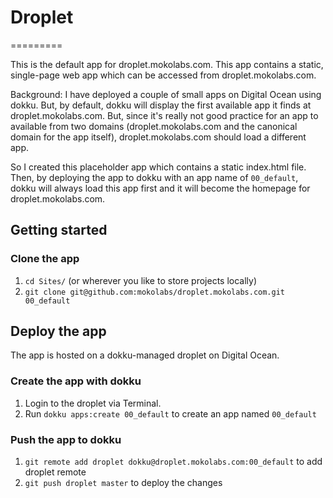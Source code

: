 # Droplet
=========

This is the default app for droplet.mokolabs.com. This app contains a static, single-page web app which can be accessed from droplet.mokolabs.com.

Background: I have deployed a couple of small apps on Digital Ocean using dokku. But, by default, dokku will display the first available app it finds at droplet.mokolabs.com. But, since it's really not good practice for an app to available from two domains (droplet.mokolabs.com and the canonical domain for the app itself), droplet.mokolabs.com should load a different app.

So I created this placeholder app which contains a static index.html file. Then, by deploying the app to dokku with an app name of `00_default`, dokku will always load this app first and it will become the homepage for droplet.mokolabs.com.

## Getting started

### Clone the app
1. `cd Sites/` (or wherever you like to store projects locally)
2. `git clone git@github.com:mokolabs/droplet.mokolabs.com.git 00_default`

## Deploy the app
The app is hosted on a dokku-managed droplet on Digital Ocean.

### Create the app with dokku
1. Login to the droplet via Terminal.
2. Run `dokku apps:create 00_default` to create an app named `00_default`

### Push the app to dokku
1. `git remote add droplet dokku@droplet.mokolabs.com:00_default` to add droplet remote
2. `git push droplet master` to deploy the changes
